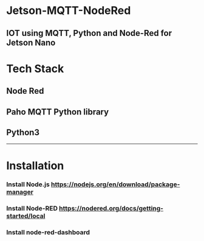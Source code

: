 # Jetson-MQTT-NodeRed
IOT using MQTT, Python and Node-Red for Jetson Nano
-----------------------------------------------------
# Tech Stack
## Node Red
## Paho MQTT Python library
## Python3
-------------------------------------------------------
# Installation
### Install Node.js https://nodejs.org/en/download/package-manager
### Install Node-RED https://nodered.org/docs/getting-started/local
### Install node-red-dashboard
